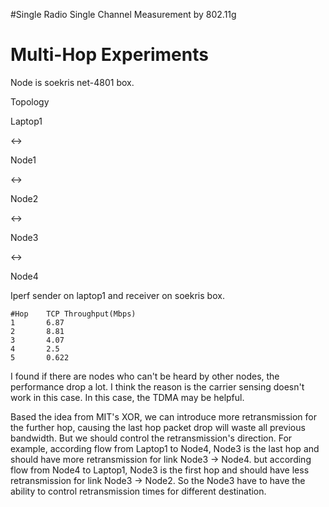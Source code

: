 #Single Radio Single Channel Measurement by 802.11g

# Multi-Hop Experiments #

Node is soekris net-4801 box.

Topology

Laptop1 

&lt;-&gt;

 Node1 

&lt;-&gt;

 Node2 

&lt;-&gt;

 Node3 

&lt;-&gt;

 Node4

Iperf sender on laptop1 and receiver on soekris box.

```
#Hop    TCP Throughput(Mbps)
1       6.87
2       8.81
3       4.07
4       2.5
5       0.622
```

I found if there are nodes who can't be heard by other nodes, the performance drop a lot. I think the reason is the carrier sensing doesn't work in this case. In this case, the TDMA may be helpful.

Based the idea from MIT's XOR, we can introduce more retransmission for the further hop, causing the last hop packet drop will waste all previous bandwidth. But we should control the retransmission's direction. For example, according flow from Laptop1 to Node4, Node3 is the last hop and should have more retransmission for link Node3 -> Node4. but according flow from Node4 to Laptop1, Node3 is the first hop and should have less retransmission for link Node3 -> Node2. So the Node3 have to have the ability to control retransmission times for different destination.
